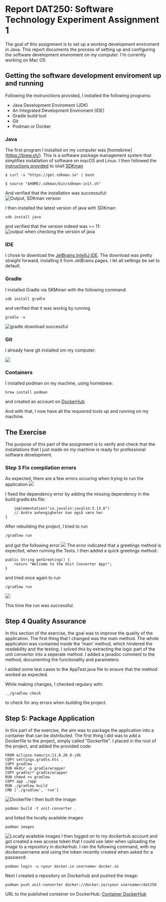 # Report DAT250: Software Technology Experiment Assignment 1
The goal of this assignment is to set up a working development enviroment in Java. 
This report documents the process of setting up and configuring the software development enviroment on my computer.
I'm currently working on Mac OS

## Getting the software development enviroment up and running 
Following the instrunctions provided, I installed the following programs:
 - Java Development Enviroment (JDK)
 - An Integrated Development Enviroment (IDE)
 - Gradle build tool
 - Git
 - Podman or Docker

### Java 
The first program I installed on my computer was [homebrew] (https://brew.sh/). This is a software package management system that simplifies installation of software on macOS and Linux. 
I then followed the [instructions provided](https://sdkman.io/install) to istall [SDKman](https://sdkman.io/)
```
$ curl -s "https://get.sdkman.io" | bash
```
```
$ source "$HOME/.sdkman/bin/sdkman-init.sh"
```
And verified that the installation was successuful:
![Output, SDKman version](bilder/sdkman_version.png)

I then installed the latest version of java with SDKman:
```
sdk install java
```

and verified that the version indeed was >= 11:
![output when checking the version of java](bilder/java_version.png)

### IDE
I chose to download the [JetBrains IntelliJ IDE](https://www.jetbrains.com/idea/download/?section=mac).
The download was pretty straight forward, installing it from JetBrains pages. 
I let all settings be set to default. 

### Gradle
I installed Gradle via SKMman with the following command:
```
sdk install gradle 
```
and verified that it was workig by running 
```
gradle -v
```
![gradle download successful](bilder/gradle_downloaded.png)

### Git
I already have git installed om my computer:

![](bilder/git.png)

### Containers
I installed podman on my machine, using homebrew:
```
brew install podman
```
and created an account on [DockerHub](https://hub.docker.com/)

And with that, I now have all the requiered tools up and running on my machine.


## The Exercise
The purpose of this part of the assignment is to verify and check that the installations that I just made on my machine is ready for professional software development. 

### Step 3 Fix compilation errors
As expected, there are a few errors occuring when trying to run the application
![](bilder/error_app.png)

I fixed the dependency error by adding the missing dependency in the build.gradle.kts file:
```dependencies {
    implementation("io.javalin:javalin:3.13.6")
    // Andre avhengigheter kan også være her
}
```
After rebuilding the project, I tried to run
```
/gradlew run
```
and got the following error
![](bilder/error_app2.png)
The error indicated that a greetings method is expected, when running the Tests. I then added a quick greetings method:
```
public String getGreeting() {
    return "Welcome to the Unit Converter App!";
}
```
and tried once again to run
```
/gradlew run
``` 
![](bilder/successful_build.png)

This time the run was successful.

## Step 4 Quality Assurance 
In this section of the exercise, the goal was to improve the quality of the application. The first thing that I changed was the main method. The whole application was contained inside the 'main' method, which hindered the readability and the testing. I solved this by extracting the logic part of the unit convertor into a seperate method.
I added a javadoc comment to the method, documenting the functionality and parameters:

I added some test cases to the AppTest.java file to ensure that the method worked as expected.

While making changes, I checked regulary with:
```
._/gradlew check
```
to check for any errors when building the project.


## Step 5: Package Application
In this part of the exercise, the aim was to package the application into a container that can be distributed. 
The first thing I did was to add a Dockerfile to the project, simply called "Dockerfile". I placed in the root of the project, and added the provided code:
```
FROM eclipse-temurin:11.0.20_8-jdk
COPY settings.gradle.kts .
COPY gradlew .
RUN mkdir -p gradle/wrapper
COPY gradle/* gradle/wrapper
RUN chmod +x gradlew
COPY app ./app
RUN ./gradlew build
CMD ['./gradlew', 'run']
```
![Dockerfile](bilder/dockerfile.png)
I then built the image:
```
podman build -t unit-converter .
```
and listed the locally availeble images:
```
podman images
```
![Locally availeble images](bilder/podman-images.png)
I then logged on to my dockerhub account and got created a new access token that I could use later when uploading the image to a repository in dockerhub. 
I ran the following command, with my dockerusername and using the token recently created when asked for a password:
```
podman login -u <your docker.io username> docker.io
```
Next I created a repository on Dockerhub and pushed the image:
```
podman push unit-converter docker://docker.io/<your username>/dat250
```

URL to the published container on DockerHub:
[Container DockerHub](https://hub.docker.com/repository/docker/veronicha/dat250/)
